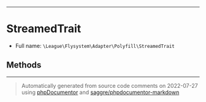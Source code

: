 ***

# StreamedTrait





* Full name: `\League\Flysystem\Adapter\Polyfill\StreamedTrait`




## Methods


***
> Automatically generated from source code comments on 2022-07-27 using [phpDocumentor](http://www.phpdoc.org/) and [saggre/phpdocumentor-markdown](https://github.com/Saggre/phpDocumentor-markdown)

